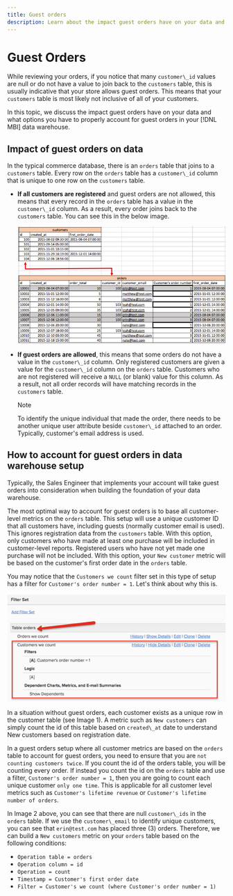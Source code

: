 ```yaml
---
title: Guest orders
description: Learn about the impact guest orders have on your data and what options you have to properly account for guest orders in your [!DNL MBI] data warehouse.
---
```

# Guest Orders

While reviewing your orders, if you notice that many `customer\_id` values are null or do not have a value to join back to the `customers` table, this is usually indicative that your store allows guest orders. This means that your `customers` table is most likely not inclusive of all of your customers.

In this topic, we discuss the impact guest orders have on your data and what options you have to properly account for guest orders in your [!DNL MBI] data warehouse.

## Impact of guest orders on data

In the typical commerce database, there is an `orders` table that joins to a `customers` table. Every row on the `orders` table has a `customer\_id` column that is unique to one row on the `customers` table.

* **If all customers are registered** and guest orders are not allowed, this means that every record in the `orders` table has a value in the `customer\_id` column. As a result, every order joins back to the `customers` table. You can see this in the below image.

  ![](../../assets/guest-orders-4.png)

* **If guest orders are allowed**, this means that some orders do not have a value in the `customer\_id` column. Only registered customers are given a value for the `customer\_id` column on the `orders` table. Customers who are not registered will receive a `NULL` (or blank) value for this column. As a result, not all order records will have matching records in the `customers` table.

   >[!NOTE]
   >
   >To identify the unique individual that made the order, there needs to be another unique user attribute beside `customer\_id` attached to an order. Typically, customer's email address is used.

## How to account for guest orders in data warehouse setup

Typically, the Sales Engineer that implements your account will take guest orders into consideration when building the foundation of your data warehouse.

The most optimal way to account for guest orders is to base all customer-level metrics on the `orders` table. This setup will use a unique customer ID that all customers have, including guests (normally customer email is used). This ignores registration data from the `customers` table. With this option, only customers who have made at least one purchase will be included in customer-level reports. Registered users who have not yet made one purchase will not be included. With this option, your `New customer` metric will be based on the customer's first order date in the `orders` table.

You may notice that the `Customers we count` filter set in this type of setup has a filter for `Customer's order number = 1`. Let's think about why this is.

![](../../assets/guest-orders-filter-set.png)

In a situation without guest orders, each customer exists as a unique row in the customer table (see Image 1). A metric such as `New customers` can simply count the id of this table based on `created\_at` date to understand New customers based on registration date.

In a guest orders setup where all customer metrics are based on the `orders` table to account for guest orders, you need to ensure that you are `not counting customers twice`. If you count the id of the orders table, you will be counting every order. If instead you count the id on the `orders` table and use a filter, `Customer's order number = 1`, then you are going to count each unique customer `only one time`. This is applicable for all customer level metrics such as `Customer's lifetime revenue` or `Customer's lifetime number of orders`.

In Image 2 above, you can see that there are null `customer\_ids` in the `orders` table. If we use the `customer\_email` to identify unique customers, you can see that `erin@test.com` has placed three (3) orders. Therefore, we can build a `New customers` metric on your `orders` table based on the following conditions:

* `Operation table = orders`
* `Operation column = id`
* `Operation = count`
* `Timestamp = Customer's first order date`
* `Filter = Customer's we count (where Customer's order number = 1)`

